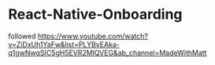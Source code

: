 # React-Native-Onboarding

followed https://www.youtube.com/watch?v=ZiDxUh1YaFw&list=PLYBvEAka-q1gwNwqSIC5gH5EVR2MlQVEG&ab_channel=MadeWithMatt
